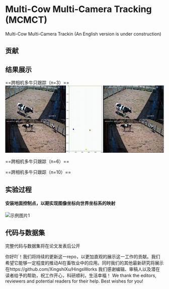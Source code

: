 # Multi-Cow Multi-Camera Tracking (MCMCT)
Multi-Cow Multi-Camera Trackin (An English version is under construction) 

## 贡献 

## 结果展示 
==跨相机多牛只跟踪（n=3）== 
![示例图片demo3](https://github.com/XingshiXu/MCMCT/blob/main/DEMO3fast%2000_00_00-00_00_30.gif) 

==跨相机多牛只跟踪（n=6）== 

==跨相机多牛只跟踪（n=10）== 

## 实验过程 
#### 安装地面控制点，以期实现图像坐标向世界坐标系的映射
![示例图片1](https://github.com/XingshiXu/MCMCT/blob/main/ControlPoint.gif)
## 代码与数据集 
完整代码与数据集将在论文发表后公开

你好吖！我们将持续的更新这一repo，以更加直观的展示这一工作的贡献。我们希望它能够一定程度的推动AI在畜牧业中的应用。同时我们的其他最新研究将展示在https://github.com/XingshiXu/HingsWorks
我们感谢编辑、审稿人以及潜在读者给予的帮助，祝工作开心，科研顺利，生活幸福！ We thank the editors, reviewers and potential readers for their help. Best wishes for you!
